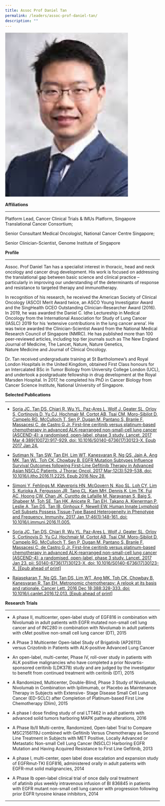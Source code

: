 ```yaml
---
title: Assoc Prof Daniel Tan
permalink: /leaders/assoc-prof-daniel-tan/
description: ""
---
```

<img style="width:400px" src="/images/Leaders/daniel-tan-shao-weng.png">

**Affiliations**&nbsp;

* * *

Platform Lead, Cancer Clinical Trials &amp; IMUs Platform, Singapore Translational Cancer Consortium;&nbsp;

Senior Consultant Medical Oncologist, National Cancer Centre Singapore;&nbsp;

Senior Clinician-Scientist, Genome Institute of Singapore&nbsp;

**Profile**&nbsp;

* * *

Assoc. Prof Daniel Tan has a specialist interest in thoracic, head and neck oncology and cancer drug development. His work is focused on addressing the translational gap between basic science and clinical practice – particularly in improving our understanding of the determinants of response and resistance to targeted therapy and immunotherapy.&nbsp;

In recognition of his research, he received the American Society of Clinical Oncology (ASCO) Merit Award twice, an ASCO Young Investigator Award and the&nbsp;SingHealth&nbsp;GCEO Outstanding Clinician-Researcher Award (2016). In 2019, he was awarded the Daniel C.&nbsp;Idhe&nbsp;Lectureship in Medical Oncology from the International Association for Study of Lung Cancer (IASLC) 2019 for his ‘extensive contributions in the lung cancer arena’. He was twice awarded the Clinician-Scientist Award from the National Medical Research Council of Singapore (NMRC). He has published more than 100 peer-reviewed articles, including top tier journals such as The New England Journal of Medicine, The Lancet, Nature, Nature Genetics, Nature&nbsp;Medicine&nbsp;and Journal of Clinical Oncology.&nbsp;

Dr.&nbsp;Tan received undergraduate training at St Bartholomew’s and Royal London Hospitals in the United Kingdom, obtained First Class honours for an Intercalated BSc in&nbsp;Tumor&nbsp;Biology from University College London (UCL), and undertook a postgraduate fellowship in drug development at the Royal Marsden Hospital. In 2017, he completed his PhD in Cancer Biology from Cancer Science Institute, National University of Singapore.&nbsp;

**Selected Publications**&nbsp;

* * *

*   [Soria JC,&nbsp;Tan DS, Chiari R, Wu YL, Paz-Ares L, Wolf J, Geater SL, Orlov S, Cortinovis D, Yu CJ, Hochmair M, Cortot AB, Tsai CM, Moro-Sibilot D, Campelo RG, McCulloch T, Sen P, Dugan M, Pantano S, Branle F, Massacesi C, de Castro G Jr. First-line ceritinib versus platinum-based chemotherapy in advanced ALK-rearranged non-small-cell lung cancer (ASCEND-4): a randomised, open-label, phase 3 study. Lancet. 2017 Mar 4;389(10072):917-929. doi: 10.1016/S0140-6736(17)30123-X. Epub 2017 Jan 24.](https://www.thelancet.com/journals/lancet/article/PIIS0140-6736(17)30123-X/fulltext)&nbsp;&nbsp;

*   [Sutiman N,&nbsp;Tan SW, Tan EH, Lim WT, Kanesvaran R, Ng QS, Jain A, Ang MK, Tan WL, Toh CK, Chowbay B. EGFR Mutation Subtypes Influence Survival Outcomes following First-Line Gefitinib Therapy in Advanced Asian NSCLC Patients. J Thorac Oncol. 2017 Mar;12(3):529-538. doi: 10.1016/j.jtho.2016.11.2225. Epub 2016 Nov 28.](https://pubmed.ncbi.nlm.nih.gov/27908825/)&nbsp;&nbsp;

*   [Simoni Y, Fehlings M, Kløverpris HN, McGovern N, Koo SL, Loh CY, Lim S, Kurioka A, Fergusson JR, Tang CL, Kam MH, Dennis K, Lim TK, Fui AC, Hoong CW, Chan JK, Curotto de Lafaille M, Narayanan S, Baig S, Shabeer M, Toh SE, Tan HK, Anicete R, Tan EH, Takano A, Klenerman P, Leslie A,&nbsp;Tan DS, Tan IB, Ginhoux F, Newell EW. Human Innate Lymphoid Cell Subsets Possess Tissue-Type Based Heterogeneity in Phenotype and Frequency. Immunity. 2017 Jan 17;46(1):148-161. doi: 10.1016/j.immuni.2016.11.005.](https://pubmed.ncbi.nlm.nih.gov/27986455/)&nbsp;&nbsp;

*   [Soria JC,&nbsp;Tan DS, Chiari R, Wu YL, Paz-Ares L, Wolf J, Geater SL, Orlov S, Cortinovis D, Yu CJ, Hochmair M, Cortot AB, Tsai CM, Moro-Sibilot D, Campelo RG, McCulloch T, Sen P, Dugan M, Pantano S, Branle F, Massacesi C, de Castro G Jr. First-line ceritinib versus platinum-based chemotherapy in advanced ALK-rearranged non-small-cell lung cancer (ASCEND-4): a randomised, open-label, phase 3 study. Lancet. 2017 Jan 23. pii: S0140-6736(17)30123-X. doi: 10.1016/S0140-6736(17)30123-X. \[Epub ahead of print\]](https://www.thelancet.com/journals/lancet/article/PIIS0140-6736(17)30123-X/fulltext)&nbsp;&nbsp;

*   [Rajasekaran T, Ng QS,&nbsp;Tan DS, Lim WT, Ang MK, Toh CK, Chowbay B, Kanesvaran R, Tan EH. Metronomic chemotherapy: A relook at its basis and rationale. Cancer Lett. 2016 Dec 18;388:328-333. doi: 10.1016/j.canlet.2016.12.013. \[Epub ahead of print\]](https://pubmed.ncbi.nlm.nih.gov/28003122/)&nbsp;

**Research Trials**&nbsp;

* * *

*   A phase II,&nbsp;multicenter, open-label study of EGF816 in combination with Nivolumab in adult patients with EGFR mutated non-small cell lung cancer and of INC280 in combination with Nivolumab in adult patients with&nbsp;cMet&nbsp;positive non-small cell lung cancer (DT), 2015&nbsp;&nbsp;

*   A Phase 3&nbsp;Multicenter&nbsp;Open-label Study of&nbsp;Brigatinib&nbsp;(AP26113) versus&nbsp;Crizotinib&nbsp;in Patients with ALK-positive Advanced Lung Cancer&nbsp;&nbsp;

*   An open-label, multi-center, Phase IV, roll-over study in patients with ALK positive malignancies who have completed a prior Novartis-sponsored&nbsp;ceritinib&nbsp;(LDK378) study and are judged by the investigator to&nbsp;benefit&nbsp;from continued treatment with&nbsp;ceritinib&nbsp;(DT), 2015&nbsp;&nbsp;

*   A Randomized,&nbsp;Multicenter, Double-Blind, Phase 3 Study of Nivolumab, Nivolumab in Combination with Ipilimumab, or Placebo as Maintenance Therapy in Subjects with Extensive- Stage Disease Small Cell Lung Cancer (ED-SCLC) after Completion of Platinum-based First Line Chemotherapy (Dlim), 2015&nbsp;&nbsp;

*   A phase I dose finding study of oral LTT462 in adult patients with advanced solid&nbsp;tumors&nbsp;harboring&nbsp;MAPK pathway alterations, 2016&nbsp;&nbsp;

*   A Phase&nbsp;Ib/II Multi-centre, Randomized, Open-label Trial to Compare MSC2156119J combined with Gefitinib Versus Chemotherapy as Second Line Treatment in Subjects with MET Positive, Locally Advanced or Metastatic Non-small Cell Lung Cancer (NSCLC)&nbsp;Harboring&nbsp;EGFR Mutation and Having Acquired Resistance to First Line Gefitinib, 2013&nbsp;&nbsp;

*   A phase I, multi-center, open label dose escalation and expansion study of&nbsp;EGFRmut\-TKI EGF816, administered orally in adult patients with EGFR-mut solid malignancies, 2014&nbsp;&nbsp;

*   A Phase&nbsp;Ib&nbsp;open-label clinical trial of once daily oral treatment of&nbsp;afatinib&nbsp;plus weekly intravenous infusion of BI 836845 in patients with EGFR mutant non-small cell lung cancer with progression following prior EGFR tyrosine kinase inhibitors, 2014&nbsp;

* * *